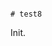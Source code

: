                                                                                                                                                                                                                                                                                                                                                                                                                                                                                                                                                    # test8

Init.
